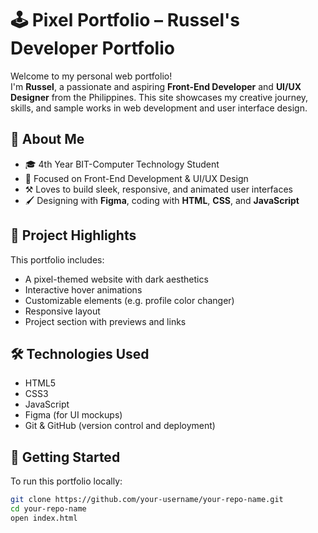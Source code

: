 # 🕹️ Pixel Portfolio – Russel's Developer Portfolio

Welcome to my personal web portfolio!  
I'm **Russel**, a passionate and aspiring **Front-End Developer** and **UI/UX Designer** from the Philippines. This site showcases my creative journey, skills, and sample works in web development and user interface design.

## 🧠 About Me
- 🎓 4th Year BIT-Computer Technology Student  
- 🎯 Focused on Front-End Development & UI/UX Design  
- ⚒️ Loves to build sleek, responsive, and animated user interfaces  
- 🖌️ Designing with **Figma**, coding with **HTML**, **CSS**, and **JavaScript**

## 📁 Project Highlights
This portfolio includes:
- A pixel-themed website with dark aesthetics
- Interactive hover animations
- Customizable elements (e.g. profile color changer)
- Responsive layout
- Project section with previews and links

## 🛠️ Technologies Used
- HTML5  
- CSS3  
- JavaScript  
- Figma (for UI mockups)  
- Git & GitHub (version control and deployment)

## 🚀 Getting Started

To run this portfolio locally:

```bash
git clone https://github.com/your-username/your-repo-name.git
cd your-repo-name
open index.html
